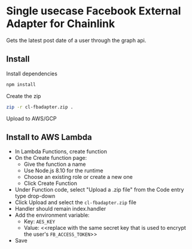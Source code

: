 # Single usecase Facebook External Adapter for Chainlink

Gets the latest post date of a user through the graph api.

## Install

Install dependencies

```bash
npm install
```

Create the zip

```bash
zip -r cl-fbadapter.zip .
```

Upload to AWS/GCP

## Install to AWS Lambda

- In Lambda Functions, create function
- On the Create function page:
  - Give the function a name
  - Use Node.js 8.10 for the runtime
  - Choose an existing role or create a new one
  - Click Create Function
- Under Function code, select "Upload a .zip file" from the Code entry type drop-down
- Click Upload and select the `cl-fbadapter.zip` file
- Handler should remain index.handler
- Add the environment variable:
  - Key: `AES_KEY`
  - Value: <<replace with the same secret key that is used to encrypt the user's `FB_ACCESS_TOKEN`>>
- Save
